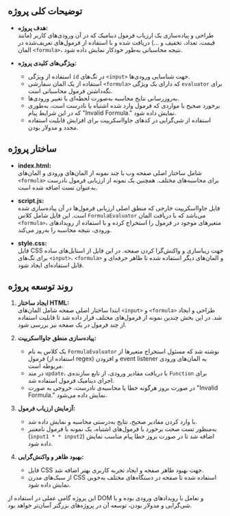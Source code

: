 ## توضیحات کلی پروژه

- **هدف پروژه:**  
  طراحی و پیاده‌سازی یک ارزیاب فرمول دینامیک که در آن ورودی‌های کاربر (مانند قیمت، تعداد، تخفیف و ...) دریافت شده و با استفاده از فرمول‌های تعریف‌شده در المان `<formula>`، نتیجه محاسباتی به‌طور خودکار نمایش داده شود.

- **ویژگی‌های کلیدی پروژه:**  
  - استفاده از ویژگی `id` در تگ‌های `<input>` جهت شناسایی ورودی‌ها.
  - استفاده از یک المان سفارشی `<formula>` که دارای یک ویژگی `evaluator` برای نگه‌داشتن فرمول محاسباتی است.
  - به‌روزرسانی نتایج محاسبه به‌صورت لحظه‌ای با تغییر ورودی‌ها.
  - برخورد صحیح با مواردی که فرمول وارد شده اشتباه یا نادرست است، به‌طوری که در این شرایط پیام "Invalid Formula." نمایش داده شود.
  - استفاده از شی‌گرایی در کدهای جاوااسکریپت برای افزایش قابلیت استفاده مجدد و مدولار بودن.

## ساختار پروژه

- **index.html:**  
  شامل ساختار اصلی صفحه وب با چند نمونه از المان‌های ورودی و المان‌های `<formula>` برای محاسبه‌های مختلف. همچنین یک نمونه از ارزیابی فرمول نادرست به‌عنوان تست اضافه شده است.

- **script.js:**  
  فایل جاوااسکریپت خارجی که منطق اصلی ارزیابی فرمول‌ها در آن پیاده‌سازی شده است. این فایل شامل کلاس `FormulaEvaluator` می‌باشد که با دریافت المان `<formula>`، متغیرهای موجود در فرمول را استخراج کرده و با استفاده از رویدادهای ورودی، نتیجه محاسبه را به‌روز می‌کند.

- **style.css:**  
  فایل CSS جهت زیباسازی و واکنش‌گرا کردن صفحه. در این فایل از استایل‌های ساده برای تگ‌های `<input>`، `<formula>` و المان‌های دیگر استفاده شده تا ظاهر حرفه‌ای و قابل استفاده‌ای ایجاد شود.

## روند توسعه پروژه

1. **ایجاد ساختار HTML:**  
   ابتدا ساختار اصلی صفحه شامل المان‌های `<input>` و `<formula>` طراحی و ایجاد شد. در این بخش چندین نمونه از فرمول‌های مختلف قرار داده شد تا قابلیت استفاده از چند فرمول در یک صفحه نیز بررسی شود.

2. **پیاده‌سازی منطق جاوااسکریپت:**  
   - یک کلاس به نام `FormulaEvaluator` نوشته شد که مسئول استخراج متغیرها از فرمول (استفاده از regex) و افزودن event listener به المان‌های ورودی مربوطه است.
   - در متد `update`، با دریافت مقادیر ورودی، از تابع سازنده‌ی `Function` برای اجرای دینامیک فرمول استفاده شد.
   - در صورت بروز هرگونه خطا یا محاسبه‌ی نادرست، خروجی به صورت "Invalid Formula." نمایش داده می‌شود.

3. **آزمایش ارزیاب فرمول:**  
   - با وارد کردن مقادیر صحیح، نتایج به‌درستی محاسبه و نمایش داده شد.
   - به‌منظور تست صحت برخورد با فرمول‌های اشتباه، یک نمونه با فرمول نامعتبر (`input1 * * input2`) اضافه شد تا در صورت بروز خطا پیام مناسب نمایش داده شود.

4. **بهبود ظاهر و واکنش‌گرایی:**  
   - فایل CSS جهت بهبود ظاهر صفحه و ایجاد تجربه کاربری بهتر اضافه شد.
   - از سبک‌های مدرن CSS استفاده شده تا صفحه در دستگاه‌های مختلف به‌خوبی نمایش داده شود.

این پروژه گامی عملی در استفاده از DOM و تعامل با رویدادهای ورودی بوده و با شی‌گرایی و مدولار بودن، توسعه آن در پروژه‌های بزرگتر آسان‌تر خواهد بود.